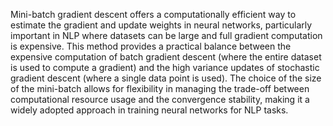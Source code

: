 Mini-batch gradient descent offers a computationally efficient way to estimate the gradient and update weights in neural networks, particularly important in NLP where datasets can be large and full gradient computation is expensive. This method provides a practical balance between the expensive computation of batch gradient descent (where the entire dataset is used to compute a gradient) and the high variance updates of stochastic gradient descent (where a single data point is used). The choice of the size of the mini-batch allows for flexibility in managing the trade-off between computational resource usage and the convergence stability, making it a widely adopted approach in training neural networks for NLP tasks.